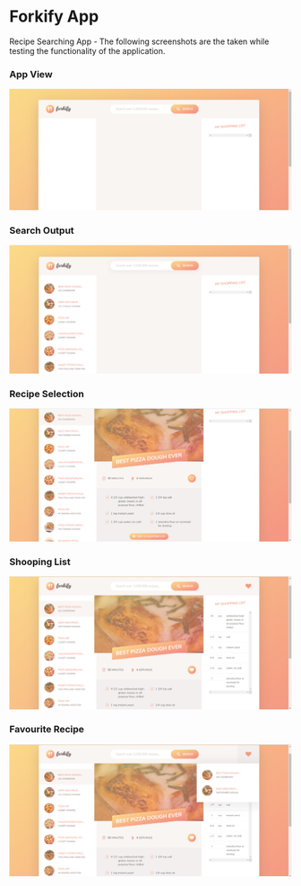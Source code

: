 # Forkify App

Recipe Searching App - The following screenshots are the taken while testing the functionality of the application.

### App View

![](forkify_screenshots/app_view.PNG)


### Search Output

![](forkify_screenshots/search.PNG)

### Recipe Selection

![](forkify_screenshots/choose.PNG)


### Shooping List

![](forkify_screenshots/shopping_list.PNG)

### Favourite Recipe

![](forkify_screenshots/likes.png)
